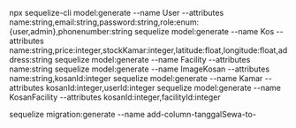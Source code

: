 npx sequelize-cli model:generate --name User --attributes name:string,email:string,password:string,role:enum:{user,admin},phonenumber:string
sequelize model:generate --name Kos --attributes name:string,price:integer,stockKamar:integer,latitude:float,longitude:float,address:string
sequelize model:generate --name Facility --attributes name:string
sequelize model:generate --name ImageKosan --attributes name:string,kosanId:integer
sequelize model:generate --name Kamar --attributes kosanId:integer,userId:integer
sequelize model:generate --name KosanFacility --attributes kosanId:integer,facilityId:integer

sequelize migration:generate --name add-column-tanggalSewa-to-



